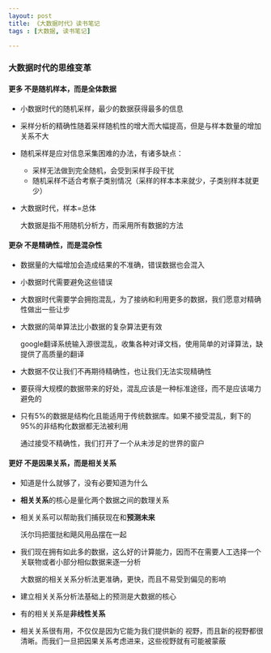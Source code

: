 ```yaml
---
layout: post
title: 《大数据时代》读书笔记
tags : [大数据, 读书笔记]

---
```


### 大数据时代的思维变革

#### 更多 不是随机样本，而是全体数据

* 小数据时代的随机采样，最少的数据获得最多的信息

* 采样分析的精确性随着采样随机性的增大而大幅提高，但是与样本数量的增加关系不大

* 随机采样是应对信息采集困难的办法，有诸多缺点：

  * 采样无法做到完全随机，会受到采样手段干扰
  * 随机采样不适合考察子类别情况（采样的样本本来就少，子类别样本就更少）

* 大数据时代，样本=总体

  大数据是指不用随机分析方，而采用所有数据的方法

#### 更杂 不是精确性，而是混杂性

* 数据量的大幅增加会造成结果的不准确，错误数据也会混入

* 小数据时代需要避免这些错误

* 大数据时代需要学会拥抱混乱，为了接纳和利用更多的数据，我们愿意对精确性做出一些让步

* 大数据的简单算法比小数据的复杂算法更有效

  google翻译系统输入源很混乱，收集各种对译文档，使用简单的对译算法，缺提供了高质量的翻译

* 大数据不仅让我们不再期待精确性，也让我们无法实现精确性

* 要获得大规模的数据带来的好处，混乱应该是一种标准途径，而不是应该竭力避免的

* 只有5%的数据是结构化且能适用于传统数据库。如果不接受混乱，剩下的95%的非结构化数据都无法被利用

  通过接受不精确性，我们打开了一个从未涉足的世界的窗户


#### 更好 不是因果关系，而是相关关系

* 知道是什么就够了，没有必要知道为什么

* **相关关系**的核心是量化两个数据之间的数理关系

* 相关关系可以帮助我们捕获现在和**预测未来**

  沃尔玛把蛋挞和飓风用品摆在一起

* 我们现在拥有如此多的数据，这么好的计算能力，因而不在需要人工选择一个关联物或者小部分相似数据来逐一分析

  大数据的相关关系分析法更准确，更快，而且不易受到偏见的影响

* 建立相关关系分析法基础上的预测是大数据的核心

* 有的相关关系是**非线性关系**

* 相关关系很有用，不仅仅是因为它能为我们提供新的 视野，而且新的视野都很清晰。而我们一旦把因果关系考虑进来，这些视野就有可能被蒙蔽

